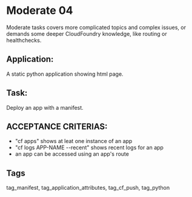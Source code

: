 # Moderate 04
Moderate tasks covers more complicated topics and complex issues,
or demands some deeper  CloudFoundry  knowledge, like routing or
healthchecks.

## Application:
A static python  application showing html page. 

## Task:
Deploy an app with a manifest.

## ACCEPTANCE CRITERIAS:
- "cf apps" shows at leat one instance of an app
- "cf logs APP-NAME --recent" shows recent logs for an app
- an app can be accessed using an app's route

## Tags
tag_manifest, tag_application_attributes, tag_cf_push, tag_python
